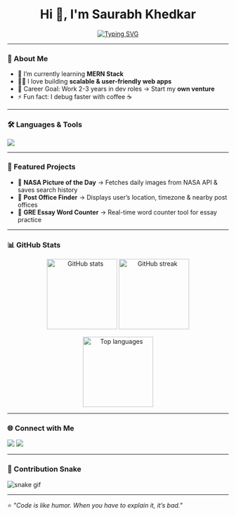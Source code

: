 <h1 align="center">Hi 👋, I'm Saurabh Khedkar</h1>

<p align="center">
  <a href="https://github.com/DenverCoder1/readme-typing-svg">
    <img src="https://readme-typing-svg.herokuapp.com?font=Fira+Code&weight=600&size=22&pause=1000&color=3BA9F7&center=true&vCenter=true&width=600&lines=Web+Developer+💻;Tech+Explorer+🚀;Problem+Solver+🧩;Lifelong+Learner+🌱" alt="Typing SVG" />
  </a>
</p>

---

### 🚀 About Me
- 🌱 I’m currently learning **MERN Stack**
- 👨‍💻 I love building **scalable & user-friendly web apps**
- 🎯 Career Goal: Work 2-3 years in dev roles → Start my **own venture**
- ⚡ Fun fact: I debug faster with coffee ☕  

---

### 🛠️ Languages & Tools
<p align="left">
  <img src="https://skillicons.dev/icons?i=html,css,js,react,nodejs,express,mongodb,mysql,git,github,postman,vscode,tailwind" />
</p>

---

### 📌 Featured Projects
- 🔭 **NASA Picture of the Day** → Fetches daily images from NASA API & saves search history  
- 📍 **Post Office Finder** → Displays user’s location, timezone & nearby post offices  
- 📝 **GRE Essay Word Counter** → Real-time word counter tool for essay practice  

---

### 📊 GitHub Stats
<p align="center">
  <img src="https://github-readme-stats.vercel.app/api?username=khedkar2001&show_icons=true&theme=tokyonight" alt="GitHub stats" height="160"/>
  <img src="https://github-readme-streak-stats.herokuapp.com/?user=khedkar2001&theme=tokyonight" alt="GitHub streak" height="160"/>
</p>

<p align="center">
  <img src="https://github-readme-stats.vercel.app/api/top-langs/?username=khedkar2001&layout=compact&theme=tokyonight" alt="Top languages" height="160"/>
</p>

---

### 🌐 Connect with Me
<p align="left">
  <a href="https://linkedin.com/in/your-linkedin" target="blank"><img src="https://img.shields.io/badge/-LinkedIn-%230077B5?style=for-the-badge&logo=linkedin&logoColor=white"/></a>
  <a href="mailto:your-email@example.com"><img src="https://img.shields.io/badge/-Email-%23EA4335?style=for-the-badge&logo=gmail&logoColor=white"/></a>
</p>

---

### 🐍 Contribution Snake
![snake gif](https://github.com/khedkar2001/khedkar2001/blob/output/github-contribution-grid-snake.svg)

---

⭐ *"Code is like humor. When you have to explain it, it’s bad."*

